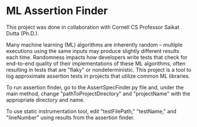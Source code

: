 # ML Assertion Finder
This project was done in collaboration with Cornell CS Professor Saikat Dutta (Ph.D.). 

Many machine learning (ML) algorithms are inherently random – multiple executions using the same inputs may produce slightly different 
results each time. Randomness impacts how developers write tests that check for end-to-end quality of their implementations of
these ML algorithms, often resulting in tests that are "flaky" or nondeterministic. This project is a tool to log approximate
assertion tests in projects that utilize common ML libraries.

To run assertion finder, go to the AssertSpecFinder.py file and, under the main method, change "pathToProjectDirectory" and "projectName" with the appropriate directory and name.

To use static instrumentation tool, edit "testFilePath," "testName," and "lineNumber" using results from the assertion finder. 